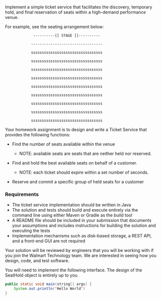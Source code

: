 Implement a simple ticket service that facilitates the discovery, temporary hold, and final reservation of seats within a high-demand performance venue.

For example, see the seating arrangement below:


                 ----------[[ STAGE ]]----------

                ---------------------------------

                sssssssssssssssssssssssssssssssss

                sssssssssssssssssssssssssssssssss

                sssssssssssssssssssssssssssssssss

                sssssssssssssssssssssssssssssssss

                sssssssssssssssssssssssssssssssss

                sssssssssssssssssssssssssssssssss

                sssssssssssssssssssssssssssssssss

                sssssssssssssssssssssssssssssssss

                sssssssssssssssssssssssssssssssss

Your homework assignment is to design and write a Ticket Service that provides the following functions:

- Find the number of seats available within the venue
    - NOTE: available seats are seats that are neither held nor reserved.

- Find and hold the best available seats on behalf of a customer.
    - NOTE: each ticket should expire within a set number of seconds.

- Reserve and commit a specific group of held seats for a customer


### Requirements

- The ticket service implementation should be written in Java
- The solution and tests should build and execute entirely via the command line using either Maven or Gradle as the build tool
- A README file should be included in your submission that documents your assumptions and includes instructions for building the solution and executing the tests
- Implementation mechanisms such as disk-based storage, a REST API, and a front-end GUI are not required

Your solution will be reviewed by engineers that you will be working with if you join the Walmart Technology team. We are interested in seeing how you design, code, and test software.

You will need to implement the following interface. The design of the SeatHold object is entirely up to you.

```java
public static void main(string[] args) {
    System.out.println('Hello World')
}
```
